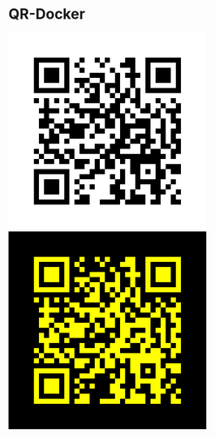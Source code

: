 # QR-Docker
![QR Code](qr_codes/QRCode_20241113144401.png)
![QR Code](qr_codes/QRCode_20241113144255.png)